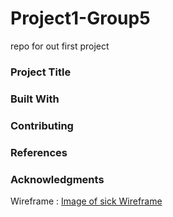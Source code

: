# Project1-Group5
repo for out first project
### Project Title
### Built With
### Contributing
### References
### Acknowledgments

Wireframe : [Image of sick Wireframe](IMG_0129.jpg)